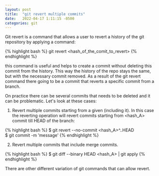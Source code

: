 ```yaml
---
layout: post
title:  "git revert multiple commits"
date:   2022-04-17 1:11:15 -0500
categories: git
---
```

Git revert is a command that allows a user to revert a history of the git repository by applying a command:

{% highlight bash %}
git revert <hash_of_the_comit_to_revert>
{% endhighlight %}

this command is useful and helps to create a commit without deleting this commit from the history. This way the history of the repo stays the same, but with the necessary commit removed. As a result of the git revert command there going to be a commit that reverts a specific commit from a branch.

On practice there can be several commits that needs to be deleted and it can be problematic. Let's look at these cases:
1. Revert multiple commits starting from a given (including it). In this case the reverting operation will revert commits starting from <hash_A> commit till HEAD of the branch:

{% highlight bash %}
$ git revert --no-commit <hash_A>^..HEAD  
$ git commit -m 'message'
{% endhighlight %}

2. Revert multiple commits that include merge commits.

{% highlight bash %}
$ git diff --binary HEAD <hash_A> | git apply
{% endhighlight %}

There are other different variation of git commands that can allow revert.